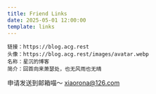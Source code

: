 ```yaml
---
title: Friend Links
date: 2025-05-01 12:00:00
template: links
---
```


``` 友链格式
链接：https://blog.acg.rest
头像：https://blog.acg.rest/images/avatar.webp
名称：星沉的博客
简介：回首向来萧瑟处，也无风雨也无晴
```

申请发送到邮箱喵～ xiaorona@126.com